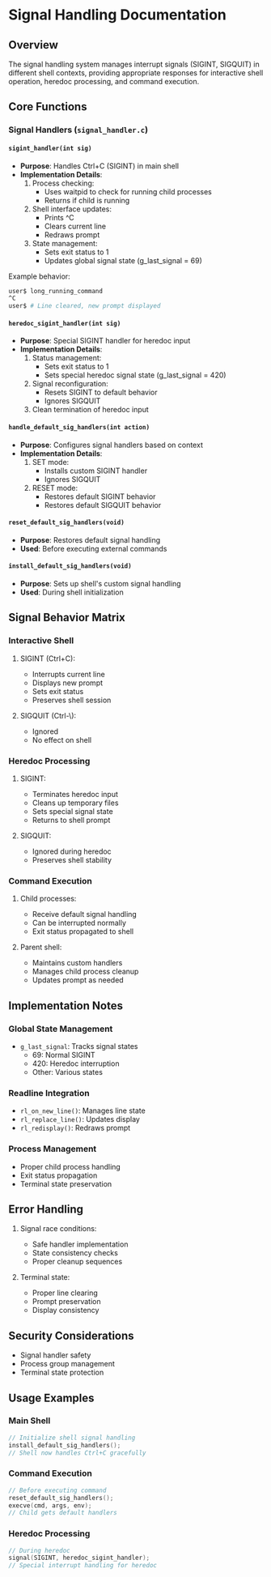 # Signal Handling Documentation

## Overview
The signal handling system manages interrupt signals (SIGINT, SIGQUIT) in different shell contexts, providing appropriate responses for interactive shell operation, heredoc processing, and command execution.

## Core Functions

### Signal Handlers (`signal_handler.c`)

#### `sigint_handler(int sig)`
- **Purpose**: Handles Ctrl+C (SIGINT) in main shell
- **Implementation Details**:
  1. Process checking:
     - Uses waitpid to check for running child processes
     - Returns if child is running
  2. Shell interface updates:
     - Prints ^C
     - Clears current line
     - Redraws prompt
  3. State management:
     - Sets exit status to 1
     - Updates global signal state (g_last_signal = 69)

Example behavior:
```bash
user$ long_running_command
^C
user$ # Line cleared, new prompt displayed
```

#### `heredoc_sigint_handler(int sig)`
- **Purpose**: Special SIGINT handler for heredoc input
- **Implementation Details**:
  1. Status management:
     - Sets exit status to 1
     - Sets special heredoc signal state (g_last_signal = 420)
  2. Signal reconfiguration:
     - Resets SIGINT to default behavior
     - Ignores SIGQUIT
  3. Clean termination of heredoc input

#### `handle_default_sig_handlers(int action)`
- **Purpose**: Configures signal handlers based on context
- **Implementation Details**:
  1. SET mode:
     - Installs custom SIGINT handler
     - Ignores SIGQUIT
  2. RESET mode:
     - Restores default SIGINT behavior
     - Restores default SIGQUIT behavior

#### `reset_default_sig_handlers(void)`
- **Purpose**: Restores default signal handling
- **Used**: Before executing external commands

#### `install_default_sig_handlers(void)`
- **Purpose**: Sets up shell's custom signal handling
- **Used**: During shell initialization

## Signal Behavior Matrix

### Interactive Shell
1. SIGINT (Ctrl+C):
   - Interrupts current line
   - Displays new prompt
   - Sets exit status
   - Preserves shell session

2. SIGQUIT (Ctrl-\\):
   - Ignored
   - No effect on shell

### Heredoc Processing
1. SIGINT:
   - Terminates heredoc input
   - Cleans up temporary files
   - Sets special signal state
   - Returns to shell prompt

2. SIGQUIT:
   - Ignored during heredoc
   - Preserves shell stability

### Command Execution
1. Child processes:
   - Receive default signal handling
   - Can be interrupted normally
   - Exit status propagated to shell

2. Parent shell:
   - Maintains custom handlers
   - Manages child process cleanup
   - Updates prompt as needed

## Implementation Notes

### Global State Management
- `g_last_signal`: Tracks signal states
  - 69: Normal SIGINT
  - 420: Heredoc interruption
  - Other: Various states

### Readline Integration
- `rl_on_new_line()`: Manages line state
- `rl_replace_line()`: Updates display
- `rl_redisplay()`: Redraws prompt

### Process Management
- Proper child process handling
- Exit status propagation
- Terminal state preservation

## Error Handling
1. Signal race conditions:
   - Safe handler implementation
   - State consistency checks
   - Proper cleanup sequences

2. Terminal state:
   - Proper line clearing
   - Prompt preservation
   - Display consistency

## Security Considerations
- Signal handler safety
- Process group management
- Terminal state protection

## Usage Examples

### Main Shell
```c
// Initialize shell signal handling
install_default_sig_handlers();
// Shell now handles Ctrl+C gracefully
```

### Command Execution
```c
// Before executing command
reset_default_sig_handlers();
execve(cmd, args, env);
// Child gets default handlers
```

### Heredoc Processing
```c
// During heredoc
signal(SIGINT, heredoc_sigint_handler);
// Special interrupt handling for heredoc
